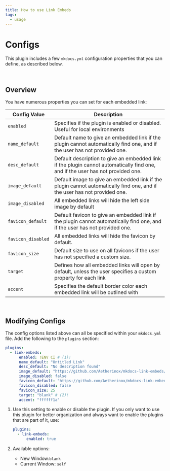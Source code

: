 ```yaml
---
title: How to use Link Embeds
tags:
  - usage
---
```


# Configs
This plugin includes a few `mkdocs.yml` configuration properties that you can define, as described below.

<br />

## Overview
You have numerous properties you can set for each embedded link:

| Config Value | Description |
| --- | --- |
| `enabled` | Specifies if the plugin is enabled or disabled. Useful for local environments |
| `name_default` | Default name to give an embedded link if the plugin cannot automatically find one, and if the user has not provided one. |
| `desc_default` | Default description to give an embedded link if the plugin cannot automatically find one, and if the user has not provided one. |
| `image_default` | Default image to give an embedded link if the plugin cannot automatically find one, and if the user has not provided one. |
| `image_disabled` | All embedded links will hide the left side image by default |
| `favicon_default` | Default favicon to give an embedded link if the plugin cannot automatically find one, and if the user has not provided one. |
| `favicon_disabled` | All embedded links will hide the favicon by default. |
| `favicon_size` | Default size to use on all favicons if the user has not specified a custom size. |
| `target` | Defines how all embedded links will open by default, unless the user specifies a custom property for each link |
| `accent` | Specifies the default border color each embedded link will be outlined with |

<br />

## Modifying Configs
The config options listed above can all be specified within your `mkdocs.yml` file. Add the following to the `plugins` section:

``` yaml
plugins:
  - link-embeds:
      enabled: !ENV CI # (1)!
      name_default: "Untitled Link"
      desc_default: "No description found"
      image_default: "https://github.com/Aetherinox/mkdocs-link-embeds/assets/118329232/c0298d98-0910-4235-a88f-0c3e2f704ba7"
      image_disabled: false
      favicon_default: "https://github.com/Aetherinox/mkdocs-link-embeds/assets/118329232/b37da9c6-6f17-4c3f-9c94-c346a6f31bfa"
      favicon_disabled: false
      favicon_size: 25
      target: "blank" # (2)!
      accent: "ffffff1a"
```

1.  Use this setting to enable or disable the plugin. If you only want to use this plugin for better organization and
    always want to enable the plugins that are part of it, use:

    ``` yaml
    plugins:
      - link-embeds:
          enabled: true
    ```

2.  Available options:
      - New Window:`blank`
      - Current Window: `self`